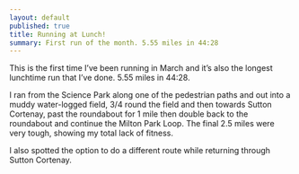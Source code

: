 ```yaml
---
layout: default
published: true
title: Running at Lunch!
summary: First run of the month. 5.55 miles in 44:28
---
```


This is the first time I’ve been running in March and it’s also the longest lunchtime run that I’ve done. 5.55 miles in 44:28.

I ran from the Science Park along one of the pedestrian paths and out into a muddy water-logged field, 3/4 round the field and then towards Sutton Cortenay, past the roundabout for 1 mile then double back to the roundabout and continue the Milton Park Loop. The final 2.5 miles were very tough, showing my total lack of fitness.

I also spotted the option to do a different route while returning through Sutton Cortenay.
